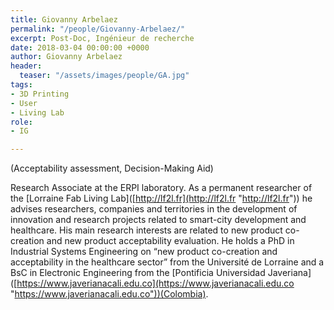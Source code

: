 ```yaml
---
title: Giovanny Arbelaez
permalink: "/people/Giovanny-Arbelaez/"
excerpt: Post-Doc, Ingénieur de recherche
date: 2018-03-04 00:00:00 +0000
author: Giovanny Arbelaez
header:
  teaser: "/assets/images/people/GA.jpg"
tags:
- 3D Printing
- User
- Living Lab
role:
- IG

---
```

(Acceptability assessment, Decision-Making Aid)

Research Associate at the ERPI laboratory. As a permanent researcher of the \[Lorraine Fab Living Lab\]([http://lf2l.fr](http://lf2l.fr "http://lf2l.fr")) he advises researchers, companies and territories in the development of innovation and research projects related to smart-city development and healthcare. His main research interests are related to new product co-creation and new product acceptability evaluation. He holds a PhD in Industrial Systems Engineering on “new product co-creation and acceptability in the healthcare sector” from the Université de Lorraine and a BsC in Electronic Engineering from the \[Pontificia Universidad Javeriana\]([https://www.javerianacali.edu.co](https://www.javerianacali.edu.co "https://www.javerianacali.edu.co"))(Colombia).